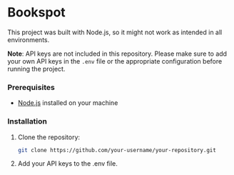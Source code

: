 # Bookspot

This project was built with Node.js, so it might not work as intended in all environments.

**Note**: API keys are not included in this repository. Please make sure to add your own API keys in the `.env` file or the appropriate configuration before running the project.

### Prerequisites

- [Node.js](https://nodejs.org/) installed on your machine

### Installation

1. Clone the repository:
   ```bash
   git clone https://github.com/your-username/your-repository.git
2. Add your API keys to the .env file.
